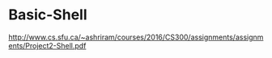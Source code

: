 # Basic-Shell

http://www.cs.sfu.ca/~ashriram/courses/2016/CS300/assignments/assignments/Project2-Shell.pdf
